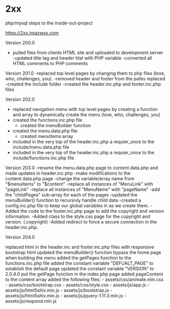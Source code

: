# 2xx
php/mysql steps to the inside-out-project


https://2xx.jrqazwsx.com



Version 200.0 
- pulled files from clients HTML site and uploaded to development server
-updated title tag and header titel with PHP variable
-converted all HTML comments to PHP comments

Version 201.0 
-replaced top level pages by changing them to php files (love, who, challenges, you).
-removed header and footer from the pafes replaced
-created the include folder
-created the header.inc.php and footer.inc.php files

Version 202.0
- replaced navigation menu with top level pages by creating a function and array to dynamically create the menu (love, who, challenges, you)
- created the functions.inc.php file
	- created the menuBuilder function
- created the menu.data.php file
	- created menuItems array
- included in the very top of the header.inc.php a requier_once to the include/menu.data.php file
- included in the very top of the header.inc.php a requier_once to the include/functions.inc.php file

Version 203.0
-rename the menu.data.php page to content.data.php and made updates in header.inc.php
	-make modifications to the content.data.php page
		-change the variable/array name from "$menuItems" to "$content"
		-replace all instances of "MenuLink" with "pageLink"
		-replace all instances of "MenuName" with "pageName"
		-add the "childPages" sub-array for each of the pages
-updated the menuBuilder() function to recursivly handle child data
-created a config.inc.php file to keep our global variables in as we create them.
-Added the code to the footer.inc.php page to add the copyright and version information.
-Added class to the style.css page for the copyright and version. (.copyright)
-Added redirect to force a secure connection in the header.inc.php.

Version 204.0

replaced html in the header.inc and footer.inc.php files with responsive bootstrap html
updated the menuBuilder() function bypass the home page when building the menu
added the getPages function to the functions.inc.php file
added the constant variable "DEFUALT_PAGE" to establish the default page
updated the constant variable "VERSION" to 2.0.4.0
put the getPage function in the index.php page
added pageContent to the content array
added the following files: - assets/css/animate.min.css - assets/css/bootstrap.css - assets/css/style.css - assets/js/app.js - assets/js/html5shiv.min.js - assets/js/bootstrap.js - assets/js/html5shiv.min.js - assets/js/jquery-1.11.3.min.js - assets/js/respond.min.js